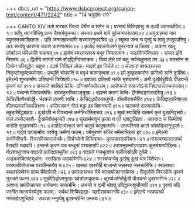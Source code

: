 +++
dbcs_url = "https://www.dsbcproject.org/canon-text/content/471/2242"
title = "14 चतुर्दशः सर्गः"

+++
CANTO XIV
ततो मारबलं जित्वा 
धैर्येण च शमेन च। 
परमार्थ विजिज्ञासुः 
स दध्यौ ध्यानकोविदः॥१॥
सर्वेषु ध्यानविधिषु 
प्राप्य चैश्वर्यमुत्तमम्। 
सस्मार प्रथमे यामे 
पूर्वजन्मपरंपराम्॥२॥
अमुत्राहमयं नाम 
च्युतस्तस्मादिहागतः। 
उति जन्मसहस्त्राणि 
सस्मारानुभवन्निव॥३॥
स्मृत्वा जन्म च मृत्युं च 
तासु तासूपपत्तिषु। 
ततः सत्त्वेषु कारुंण्यं
चकार करुणात्मकः॥४॥
कृत्वेह स्वजनोत्सर्ग
पुनरन्यत्र च क्रियाः। 
अत्राणः खलु लोकोऽयं 
परिभ्रमति चक्रवत्॥५॥
इत्येवं स्मरतस्तस्य 
बभूव नियतात्मनः। 
कदलीगर्भनिःसारः। 
संसार इति निश्चयः॥६॥
द्वितीये त्वागते यामे 
सोऽद्वितीयपराक्रमः। 
दिव्यं लेभे परं चक्षुः 
सर्वचक्षुष्मतां वरः॥७॥
ततस्तेन स दिव्येन 
परिशुद्धेन चक्षुषा। 
ददर्श निखिलं लोक-
मादर्श इव निर्मले॥८॥
सत्त्वानां पश्यतस्तस्य 
निकृष्टोत्कृष्टकर्मणाम्। 
प्रच्युतिं चोपपत्तिं च 
ववृधे करुणात्मता॥९॥
इमे दुष्कृतकर्माणः 
प्राणिनो यानि दुर्गतिम्। 
इमेऽन्ये शुभकर्माणः 
प्रतिष्ठन्ते त्रिपिष्टपे॥१०॥
उपपन्नाः प्रतिभये 
नरके भृशदारुणे। 
अमी दुःखैर्बहुविधैः 
पीड्यन्ते कृपणं बत॥११॥
पाय्यन्ते क्वथितं केचि-
दग्निवर्णमयोरसम्। 
आरोप्यन्ते रुवान्तोऽन्ये 
निष्टप्तस्तम्भमायसम्॥१२॥
पच्यन्ते पिष्टवत्केचि-
दयस्कुम्भीष्ववाङ्मुखाः। 
दह्यन्ते करुणं केचि-
द्दीप्तेष्वङ्गारराशिषु॥१३॥
केचित्तीक्ष्णैरयोदंष्ट्रै-
र्भक्ष्यन्ते दारुणैः श्वभिः। 
केचिद्‍धृष्टैरयस्तुण्डै-
र्वायसैरायसैरिव॥१४॥
केचिद्दाहपरिश्रान्ताः 
शीतच्छायाभिकाङिक्षणः। 
असिपत्त्रवनं नीलं 
बद्धा इव विशन्त्यमी॥१५॥
पाट्यन्ते दारुवत्केचि-
त्कुठारैर्बद्धबाहवः। 
दुःखेऽपि न विपच्यन्ते 
कर्मभिर्धारितासवः॥१६॥
सुखं स्यादिति यत्कर्म 
कृतं दुःखनिवृत्तये। 
फलं तस्येदमवशै-
र्दुःखमेवोपभुज्यते॥१७॥
सुखार्थमशुभं कृत्वा 
य एते भृशदुःखिताः। 
आस्वादः स किमेतेषां 
करोति सुखमण्वपि॥१८॥
हसद्भिर्यत्कृतं कर्म 
कलुषं कलुषात्मभिः। 
एतत्परिणते काले 
क्रोशद्भिरनुभूयते॥१९॥
यद्येवं पापकर्माणः 
पश्येयुः कर्मणां फलम्। 
वमेयुरुष्णं रुधिरं 
मर्मस्वभिहता इव॥२०॥
इमेऽन्ये कर्मभिश्चित्रै-
श्चित्तविस्पन्दसंभवैः। 
तिर्यग्योनौ विचित्रायाः-
मुपपन्नास्तपस्विनः॥२१॥
मांसत्वग्बालदन्तार्थ 
वैरादपि मदादपि। 
हन्यन्ते कृपणं यत्र 
बन्धूनां पश्यतामपि॥२२॥
अशक्नुवन्तोऽप्यवशाः 
क्षुत्तर्षश्रमपीडिताः। 
गोऽश्वभूताश्च वाह्यन्ते 
प्रतोदक्षतमूर्तयः॥२३॥
वाह्यन्ते गजभूताश्च 
वलीयांसोऽपि दुर्बलैः। 
अङ्कशक्लिष्टमूर्धान-
स्ताडिताः पादपाष्णिभिः॥२४॥
सत्स्वप्यन्येषु दुःखेषु 
दुःखं यत्र विशेषतः। 
परस्परविरोधाच्च 
पराधीनतयैव च॥२५॥
खस्थाः खस्थैर्हि बाध्यन्ते 
जलस्था जलचारिभिः। 
स्थलस्थाः स्थलसंस्थैश्च 
प्राप्य चैवेतरेतरैः॥२६॥
उपपन्नास्तथा चेमे 
मात्सर्याक्रान्तचेतसः। 
पितृलोके निरालोके 
कृपणं भुञ्जते फलम्॥२७॥
सूचीछिद्रोपममुखाः 
पर्वतोपमकुक्षयः। 
क्षुत्तर्षजनितैर्दुःखै 
पीड्यन्ते दुःखभागिनः॥२८॥
आशया समतिक्रान्ता 
धार्यमाणाः स्वकर्मभिः। 
लभन्ते न ह्यमी भोक्तुं
प्रविद्धान्यशुचीन्यपि॥२९॥
पुरुषो यदि जानीत 
मात्सर्यस्येदृशं फलम्। 
सर्वथा शिबिवद्दद्या-
च्छरीरावयवानपि॥३०॥
इमेऽन्ये नरकप्रख्ये 
गर्भसंज्ञेऽशुचिह्रदे। 
उपपन्ना मनुष्येषु
दुःखमर्छन्ति जन्तवः॥३१॥
